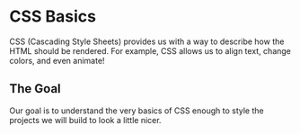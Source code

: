 # CSS Basics

CSS (Cascading Style Sheets) provides us with a way to describe how the HTML should be rendered. For example, CSS allows us to align text, change colors, and even animate!

## The Goal

Our goal is to understand the very basics of CSS enough to style the projects we will build to look a little nicer.
